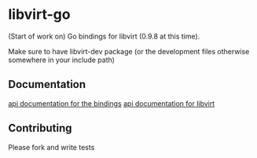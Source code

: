 libvirt-go
============

(Start of work on) Go bindings for libvirt (0.9.8 at this time).

Make sure to have libvirt-dev package (or the development files otherwise somewhere in your include path)

Documentation
--------------
[api documentation for the bindings](http://godoc.org/github.com/alexzorin/libvirt-go)
[api documentation for libvirt](http://libvirt.org/html/libvirt-libvirt.html)

Contributing
-------------
Please fork and write tests

